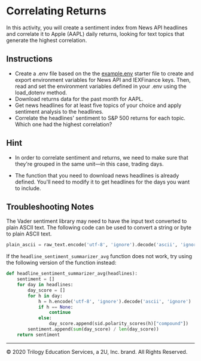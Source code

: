 # Correlating Returns

In this activity, you will create a sentiment index from News API headlines and correlate it to Apple (AAPL) daily returns, looking for text topics that generate the highest correlation.

## Instructions

* Create a .env file based on the the [example.env](Unsolved/example.env) starter file to create and export environment variables for News API and IEXFinance keys. Then, read and set the environment variables defined in your .env using the load_dotenv method.
* Download returns data for the past month for AAPL.
* Get news headlines for at least five topics of your choice and apply sentiment analysis to the headlines.
* Correlate the headlines' sentiment to S&P 500 returns for each topic. Which one had the highest correlation?

## Hint

* In order to correlate sentiment and returns, we need to make sure that they're grouped in the same unit—in this case, trading days.

* The function that you need to download news headlines is already defined. You'll need to modify it to get headlines for the days you want to include.

## Troubleshooting Notes

The Vader sentiment library may need to have the input text converted to plain ASCII text. The following code can be used to convert a string or byte to plain ASCII text.

```python
plain_ascii = raw_text.encode('utf-8', 'ignore').decode('ascii', 'ignore')
```

If the `headline_sentiment_summarizer_avg` function does not work, try using the following version of the function instead:

```python
def headline_sentiment_summarizer_avg(headlines):
    sentiment = []
    for day in headlines:
        day_score = []
        for h in day:
            h = h.encode('utf-8', 'ignore').decode('ascii', 'ignore')
            if h == None:
                continue
            else:
                day_score.append(sid.polarity_scores(h)["compound"])
        sentiment.append(sum(day_score) / len(day_score))
    return sentiment
```

---

© 2020 Trilogy Education Services, a 2U, Inc. brand. All Rights Reserved.

